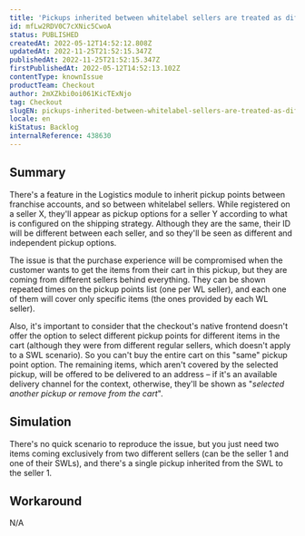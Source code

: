 ```yaml
---
title: 'Pickups inherited between whitelabel sellers are treated as different/independent pickups on the purchase flow'
id: mfLw2RDV0C7cXNic5CwoA
status: PUBLISHED
createdAt: 2022-05-12T14:52:12.808Z
updatedAt: 2022-11-25T21:52:15.347Z
publishedAt: 2022-11-25T21:52:15.347Z
firstPublishedAt: 2022-05-12T14:52:13.102Z
contentType: knownIssue
productTeam: Checkout
author: 2mXZkbi0oi061KicTExNjo
tag: Checkout
slugEN: pickups-inherited-between-whitelabel-sellers-are-treated-as-differentindependent-pickups-on-the-purchase-flow
locale: en
kiStatus: Backlog
internalReference: 438630
---
```


## Summary


There's a feature in the Logistics module to inherit pickup points between franchise accounts, and so between whitelabel sellers. While registered on a seller X, they'll appear as pickup options for a seller Y according to what is configured on the shipping strategy. Although they are the same, their ID will be different between each seller, and so they'll be seen as different and independent pickup options.

The issue is that the purchase experience will be compromised when the customer wants to get the items from their cart in this pickup, but they are coming from different sellers behind everything. They can be shown repeated times on the pickup points list (one per WL seller), and each one of them will cover only specific items (the ones provided by each WL seller).

Also, it's important to consider that the checkout's native frontend doesn't offer the option to select different pickup points for different items in the cart (although they were from different regular sellers, which doesn't apply to a SWL scenario). So you can't buy the entire cart on this "same" pickup point option. The remaining items, which aren't covered by the selected pickup, will be offered to be delivered to an address – if it's an available delivery channel for the context, otherwise, they'll be shown as "_selected another pickup or remove from the cart_".



## Simulation


There's no quick scenario to reproduce the issue, but you just need two items coming exclusively from two different sellers (can be the seller 1 and one of their SWLs), and there's a single pickup inherited from the SWL to the seller 1.



## Workaround


N/A

